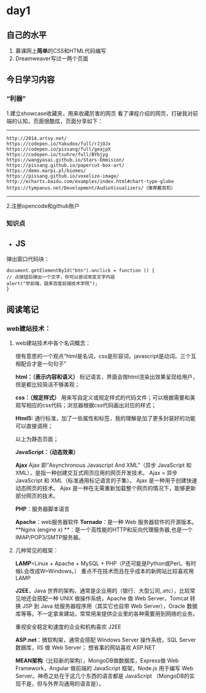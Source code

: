 ﻿# day1
## 自己的水平
1. 慕课网上**简单**的CSS和HTML代码编写
2. Dreamweaver写过一两个页面

## 今日学习内容
### “利器”
1.建立showcase收藏夹，用来收藏厉害的网页
  看了课程介绍的网页，打破我对前端的认知，页面很酷炫，页面分享如下：
***
    http://2014.artsy.net/
    https://codepen.io/Yakudoo/full/rJjOJx
    https://codepen.io/pissang/full/geajpX
    https://codepen.io/tsuhre/full/BYbjyg
    https://wangyasai.github.io/Stars-Emmision/
    https://pissang.github.io/papercut-box-art/
    https://demo.marpi.pl/biomes/
    https://pissang.github.io/voxelize-image/
    http://echarts.baidu.com/examples/index.html#chart-type-globe
    https://tympanus.net/Development/AudioVisualizers/（推荐戴耳机）
***
2.注册opencode和github账户
### 知识点
* ## JS
弹出窗口代码块：

	document.getElementById("btn").onclick = function () {
	// 点按钮后弹出一个文字，你可以尝试改变文字内容
	alert("学前端，就来百度前端技术学院");
	}

## 阅读笔记
### web建站技术：

1. web建站技术中各个名词概念：

	很有意思的一个观点“html是名词，css是形容词，javascript是动词。三个互相配合才是一句句子”
	
	**html：（表示内容和语义）**
		标记语言，界面会按html渲染出效果呈现给用户，但是都比较简洁不够美观；

	**css：（规定样式）**
		用来写自定义或规定样式的代码文件；可以根据需要和美观写相应的css代码；浏览器根据css代码画出对应的样式；
	
	**Html5:**
		通行标准，加了一些属性和标签，我的理解是加了更多封装好的功能可以直接调用；
  
   以上为静态页面；

	**JavaScript：（动态效果）**
	
	**Ajax**
		Ajax 即“Asynchronous Javascript And XML”（异步 JavaScript 和 XML），是指一种创建交互式网页应用的网页开发技术。
		Ajax = 异步 JavaScript 和 XML（标准通用标记语言的子集）。
		Ajax 是一种用于创建快速动态网页的技术。
		Ajax 是一种在无需重新加载整个网页的情况下，能够更新部分网页的技术。
	
	**PHP**：服务器脚本语言


	**Apache**：web服务器软件
	**Tornado**：是一种 Web 服务器软件的开源版本。
	**Nginx (engine x) **：是一个高性能的HTTP和反向代理服务器,也是一个IMAP/POP3/SMTP服务器。	
	
2. 几种常见的框架：

	**LAMP**=Linux + Apache + MySQL + PHP（P还可能是Python或Perl。有时候L会改成W=Windows。）
	重点不在技术而且在乎成本的新网站比较喜欢用 LAMP

	**J2EE**，Java 世界的架构，通常是企业用的（银行、大型公司,.etc），比较常见地还会搭配一种 UNIX 做操作系统，Apache 做 Web Server，Tomcat 转换 JSP 到 Java 给服务器程序用（其实它也自带 Web Server），Oracle 数据库等等。不一定拿来建站，常常用来提供企业里的各种需要用到网络的业务。


	重视安全稳定和速度的企业和机构喜欢 J2EE

	**ASP.net**：微软构架，通常会搭配 Windows Server 操作系统，SQL Server 数据库，IIS 做 Web Server；
	想省事的网站喜欢 ASP.NET

	**MEAN架构**（比较新的架构），MongoDB做数据库，Express做 Web Framework，Angular 做前端的 JavaScript 框架，Node.js 用于编写 Web Server。神奇之处在于这几个东西的语言都是 JavaScript （MongoDB的实现不是，但与外界沟通用的语言是）。
